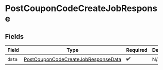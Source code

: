# PostCouponCodeCreateJobResponse


## Fields

| Field                                                                                                 | Type                                                                                                  | Required                                                                                              | Description                                                                                           |
| ----------------------------------------------------------------------------------------------------- | ----------------------------------------------------------------------------------------------------- | ----------------------------------------------------------------------------------------------------- | ----------------------------------------------------------------------------------------------------- |
| `data`                                                                                                | [PostCouponCodeCreateJobResponseData](../../models/components/PostCouponCodeCreateJobResponseData.md) | :heavy_check_mark:                                                                                    | N/A                                                                                                   |